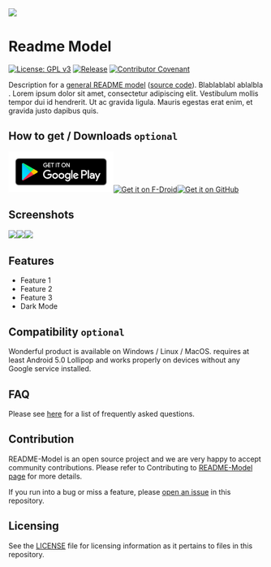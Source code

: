 <img src="https://picsum.photos/1000/320?random=1" />

# Readme Model

[![License: GPL v3](https://img.shields.io/badge/License-GPLv3-blue.svg)](https://www.gnu.org/licenses/gpl-3.0)  [![Release](https://img.shields.io/github/v/release/patzly/grocy-android?label=Release)](https://github.com/Mikaleb/README-Model/releases)   [![Contributor Covenant](https://img.shields.io/badge/Contributor%20Covenant-2.1-4baaaa.svg)](code_of_conduct.md)

Description for a [general README model](https://github.com/Mikaleb/README-Model) ([source code](https://github.com/Mikaleb/README-Model)). Blablablabl ablalbla .
Lorem ipsum dolor sit amet, consectetur adipiscing elit. Vestibulum mollis tempor dui id hendrerit. Ut ac gravida ligula. Mauris egestas erat enim, et gravida justo dapibus quis. 

## How to get / Downloads `optional`

<a href='https://play.google.com/store/apps/details'><img alt='Get it on Google Play' height="80" src='assets/google-play-badge.png'/></a><a href='https://f-droid.org/fr/packages/'><img alt='Get it on F-Droid' height="80" src='https://fdroid.gitlab.io/artwork/badge/get-it-on.png'/></a><a href='https://github.com/'><img alt='Get it on GitHub' src='https://img.shields.io/badge/Github-Source-333?logo=github'/></a>

## Screenshots

<a href="https://picsum.photos/450/800?random=1"><img src="https://picsum.photos/450/800?random=1" width="200px"/></a><a href="https://picsum.photos/450/800?random=2"><img src="https://picsum.photos/450/800?random=2" width="200px"/></a><a href="https://picsum.photos/450/800?random=3"><img src="https://picsum.photos/450/800?random=3" width="200px"/></a>

## Features

* Feature 1
* Feature 2
* Feature 3
* Dark Mode

## Compatibility `optional`

Wonderful product is available on Windows / Linux / MacOS. requires at least Android 5.0 Lollipop and works properly on devices without any Google service installed.

## FAQ

Please see [here](https://github.com/Mikaleb/README-Model/wiki/FAQ) for a list of frequently asked questions.

## Contribution

README-Model is an open source project and we are very happy to accept community contributions. Please refer to Contributing to [README-Model page](https://github.com/Mikaleb/README-Model/blob/main/LICENSE.md) for more details.

If you run into a bug or miss a feature, please [open an issue](https://github.com/Mikaleb/README-Model/issues) in this repository.

##  Licensing

See the [LICENSE](https://github.com/Mikaleb/README-Model/blob/main/LICENSE.md) file for licensing information as it pertains to
files in this repository.
